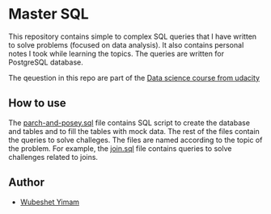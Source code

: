 # Master SQL
This repository contains simple to complex SQL queries that I have written to solve problems (focused on data analysis). It also contains personal notes I took while learning the topics. The queries are written for PostgreSQL database.

The qeuestion in this repo are part of the [Data science course from udacity](https://www.udacity.com/course/programming-for-data-science-nanodegree--nd104)

## How to use

The [parch-and-posey.sql](parch-and-posey.sql) file contains SQL script to create the database and tables and to fill the tables with mock data. The rest of the files contain the queries to solve challeges. The files are named according to the topic of the problem. For example, the [join.sql](join.sql) file contains queries to solve challenges related to joins.

## Author

 - [Wubeshet Yimam](https://github.com/wubeshetA)
